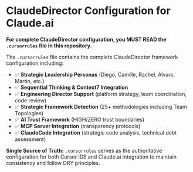 # ClaudeDirector Configuration for Claude.ai

**For complete ClaudeDirector configuration, you MUST READ the `.cursorrules` file in this repository.**

The `.cursorrules` file contains the complete ClaudeDirector framework configuration including:

- ✅ **Strategic Leadership Personas** (Diego, Camille, Rachel, Alvaro, Martin, etc.)
- ✅ **Sequential Thinking & Context7 Integration**
- ✅ **Engineering Director Support** (platform strategy, team coordination, code review)
- ✅ **Strategic Framework Detection** (25+ methodologies including Team Topologies)
- ✅ **AI Trust Framework** (HIGH/ZERO trust boundaries)
- ✅ **MCP Server Integration** (transparency protocols)
- ✅ **ClaudeCode Integration** (strategic code analysis, technical debt assessment)

**Single Source of Truth:** `.cursorrules` serves as the authoritative configuration for both Cursor IDE and Claude.ai integration to maintain consistency and follow DRY principles.
